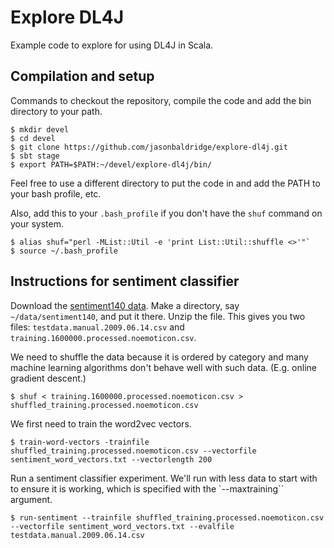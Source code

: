 Explore DL4J
====

Example code to explore for using DL4J in Scala.

## Compilation and setup

Commands to checkout the repository, compile the code and add the bin directory to your path.
  
```
$ mkdir devel
$ cd devel
$ git clone https://github.com/jasonbaldridge/explore-dl4j.git
$ sbt stage
$ export PATH=$PATH:~/devel/explore-dl4j/bin/
```

Feel free to use a different directory to put the code in and add the PATH to your bash profile, etc.

Also, add this to your `.bash_profile` if you don't have the `shuf` command on your system.

```
$ alias shuf="perl -MList::Util -e 'print List::Util::shuffle <>'"`
$ source ~/.bash_profile
```

## Instructions for sentiment classifier
  
Download the [sentiment140 data](http://cs.stanford.edu/people/alecmgo/trainingandtestdata.zip). Make a directory, say `~/data/sentiment140`, and put it there. Unzip the file. This gives you two files: `testdata.manual.2009.06.14.csv` and `training.1600000.processed.noemoticon.csv`.

We need to shuffle the data because it is ordered by category and many machine learning algorithms don't behave well with such data. (E.g. online gradient descent.)

```
$ shuf < training.1600000.processed.noemoticon.csv > shuffled_training.processed.noemoticon.csv
```

We first need to train the word2vec vectors.

```
$ train-word-vectors -trainfile shuffled_training.processed.noemoticon.csv --vectorfile sentiment_word_vectors.txt --vectorlength 200
```

Run a sentiment classifier experiment. We'll run with less data to start with to ensure it is working, which is specified with the `--maxtraining`` argument.

```
$ run-sentiment --trainfile shuffled_training.processed.noemoticon.csv --vectorfile sentiment_word_vectors.txt --evalfile testdata.manual.2009.06.14.csv
```

